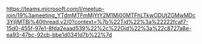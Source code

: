 https://teams.microsoft.com/l/meetup-join/19%3ameeting_YTdmMTFmMjYtY2M1Mi00MTFhLTkwODUtZGMwMDc3YjljMTBi%40thread.v2/0?context=%7b%22Tid%22%3a%22222fcaf7-15d0-455f-97e1-8fda2eaad539%22%2c%22Oid%22%3a%22c8727a8e-ea93-47bc-92cb-bbe1d0341d7b%22%7d
